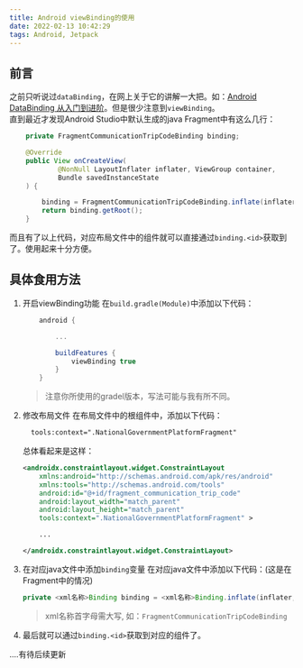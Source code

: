 ```yaml
---
title: Android viewBinding的使用
date: 2022-02-13 10:42:29
tags: Android, Jetpack
---
```


## 前言

之前只听说过`dataBinding`，在网上关于它的讲解一大把。如：[Android DataBinding 从入门到进阶](https://juejin.cn/post/6844903609079971854)。但是很少注意到`viewBinding`。  
直到最近才发现Android Studio中默认生成的java Fragment中有这么几行：

```java
    private FragmentCommunicationTripCodeBinding binding;

    @Override
    public View onCreateView(
            @NonNull LayoutInflater inflater, ViewGroup container,
            Bundle savedInstanceState
    ) {

        binding = FragmentCommunicationTripCodeBinding.inflate(inflater, container, false);
        return binding.getRoot();
    }
```

而且有了以上代码，对应布局文件中的组件就可以直接通过`binding.<id>`获取到了。使用起来十分方便。

## 具体食用方法

1. 开启viewBinding功能
    在`build.gradle(Module)`中添加以下代码：

    ```gradle
        android {

            ...

            buildFeatures {
                viewBinding true
            }
        }
    ```
  
    > 注意你所使用的gradel版本，写法可能与我有所不同。

2. 修改布局文件
    在布局文件中的根组件中，添加以下代码：

    ```xml
      tools:context=".NationalGovernmentPlatformFragment"
    ```

    总体看起来是这样：

    ```xml
    <androidx.constraintlayout.widget.ConstraintLayout
        xmlns:android="http://schemas.android.com/apk/res/android"
        xmlns:tools="http://schemas.android.com/tools"
        android:id="@+id/fragment_communication_trip_code"
        android:layout_width="match_parent"
        android:layout_height="match_parent"
        tools:context=".NationalGovernmentPlatformFragment" >

        ...

    </androidx.constraintlayout.widget.ConstraintLayout>
    ```

3. 在对应java文件中添加`binding`变量
    在对应java文件中添加以下代码：(这是在Fragment中的情况)

    ```java
    private <xml名称>Binding binding = <xml名称>Binding.inflate(inflater, container, false);
    ```

    > xml名称首字母需大写, 如：`FragmentCommunicationTripCodeBinding`

4. 最后就可以通过`binding.<id>`获取到对应的组件了。

....有待后续更新
